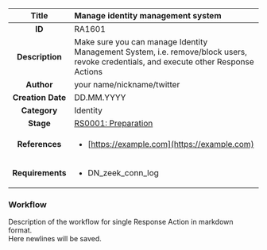 | Title                       | Manage identity management system         |
|:---------------------------:|:--------------------|
| **ID**                      | RA1601            |
| **Description**             | Make sure you can manage Identity Management System, i.e. remove/block users, revoke credentials, and execute other Response Actions   |
| **Author**                  | your name/nickname/twitter        |
| **Creation Date**           | DD.MM.YYYY |
| **Category**                | Identity      |
| **Stage**                   |[RS0001: Preparation](../Response_Stages/RS0001.md)| 
| **References** |<ul><li>[https://example.com](https://example.com)</li></ul>|
| **Requirements** |<ul><li>DN_zeek_conn_log</li></ul>|

### Workflow

Description of the workflow for single Response Action in markdown format.  
Here newlines will be saved.
